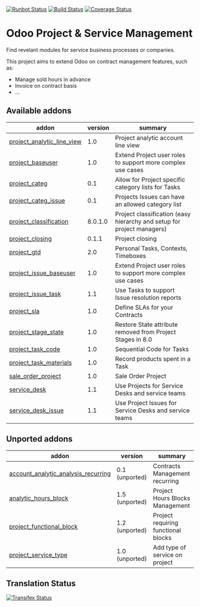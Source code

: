 [![Runbot Status](https://runbot.odoo-community.org/runbot/badge/flat/140/8.0.svg)](https://runbot.odoo-community.org/runbot/repo/github-com-oca-project-140)
[![Build Status](https://travis-ci.org/OCA/project.svg?branch=8.0)](https://travis-ci.org/OCA/project)
[![Coverage Status](https://coveralls.io/repos/OCA/project/badge.svg?branch=8.0)](https://coveralls.io/r/OCA/project?branch=8.0)

Odoo Project & Service Management
=================================

Find revelant modules for service business processes or companies.

This project aims to extend Odoo on contract management features, such as:

  * Manage sold hours in advance
  * Invoice on contract basis
  * ...

[//]: # (addons)
Available addons
----------------
addon | version | summary
--- | --- | ---
[project_analytic_line_view](project_analytic_line_view/) | 1.0 | Project analytic account line view
[project_baseuser](project_baseuser/) | 1.0 | Extend Project user roles to support more complex use cases
[project_categ](project_categ/) | 0.1 | Allow for Project specific category lists for Tasks
[project_categ_issue](project_categ_issue/) | 0.1 | Projects Issues can have an allowed category list
[project_classification](project_classification/) | 8.0.1.0 | Project classification (easy hierarchy and setup for project managers)
[project_closing](project_closing/) | 0.1.1 | Project closing
[project_gtd](project_gtd/) | 2.0 | Personal Tasks, Contexts, Timeboxes
[project_issue_baseuser](project_issue_baseuser/) | 1.0 | Extend Project user roles to support more complex use cases
[project_issue_task](project_issue_task/) | 1.1 | Use Tasks to support Issue resolution reports
[project_sla](project_sla/) | 1.0 | Define SLAs for your Contracts
[project_stage_state](project_stage_state/) | 1.0 | Restore State attribute removed from Project Stages in 8.0
[project_task_code](project_task_code/) | 1.0 | Sequential Code for Tasks
[project_task_materials](project_task_materials/) | 1.0 | Record products spent in a Task
[sale_order_project](sale_order_project/) | 1.0 | Sale Order Project
[service_desk](service_desk/) | 1.1 | Use Projects for Service Desks and service teams
[service_desk_issue](service_desk_issue/) | 1.1 | Use Project Issues for Service Desks and service teams

Unported addons
---------------
addon | version | summary
--- | --- | ---
[account_analytic_analysis_recurring](__unported__/account_analytic_analysis_recurring/) | 0.1 (unported) | Contracts Management recurring
[analytic_hours_block](__unported__/analytic_hours_block/) | 1.5 (unported) | Project Hours Blocks Management
[project_functional_block](__unported__/project_functional_block/) | 1.2 (unported) | Project requiring functional blocks
[project_service_type](__unported__/project_service_type/) | 1.0 (unported) | Add type of service on project

[//]: # (end addons)

Translation Status
------------------
[![Transifex Status](https://www.transifex.com/projects/p/OCA-project-8-0/chart/image_png)](https://www.transifex.com/projects/p/OCA-project-8-0)
